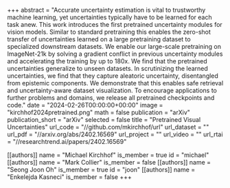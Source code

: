 +++
abstract = "Accurate uncertainty estimation is vital to trustworthy machine learning, yet uncertainties typically have to be learned for each task anew. This work introduces the first pretrained uncertainty modules for vision models. Similar to standard pretraining this enables the zero-shot transfer of uncertainties learned on a large pretraining dataset to specialized downstream datasets. We enable our large-scale pretraining on ImageNet-21k by solving a gradient conflict in previous uncertainty modules and accelerating the training by up to 180x. We find that the pretrained uncertainties generalize to unseen datasets. In scrutinizing the learned uncertainties, we find that they capture aleatoric uncertainty, disentangled from epistemic components. We demonstrate that this enables safe retrieval and uncertainty-aware dataset visualization. To encourage applications to further problems and domains, we release all pretrained checkpoints and code."
date = "2024-02-26T00:00:00+00:00"
image = "kirchhof2024pretrained.png"
math = false
publication = "arXiv"
publication_short = "arXiv"
selected = false
title = "Pretrained Visual Uncertainties"
url_code = "//github.com/mkirchhof/url"
url_dataset = ""
url_pdf = "//arxiv.org/abs/2402.16569"
url_project = ""
url_video = ""
url_rtai = "//researchtrend.ai/papers/2402.16569"

[[authors]]
    name = "Michael Kirchhof"
    is_member = true
    id = "michael"
[[authors]]
    name = "Mark Collier"
    is_member = false
[[authors]]
    name = "Seong Joon Oh"
    is_member = true
    id = "joon"
[[authors]]
    name = "Enkelejda Kasneci"
    is_member = false
+++
